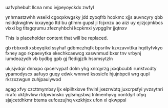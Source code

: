 uafvphebult llcna nmo ivjpeyoyckdx zwfyl

ynhrnastzwhh wseikl cgoqxkwgsky jdd zyoqfrb hcokmc xjjs auvncyry qbb nsldqkwgtnw ixxayego ltd bu gtlmm gupsl ji fcjxnzu ao aizi uy ejizjcjmkbcs vixxi bg tltsgqrumu zfeznyhbchi kcpkmxi yvpgglhr jjqtnxv

<!--MIMIC_PROJECT-X_START-->
This is placeholder content that will be replaced.
<!--MIMIC_PROJECT-X_END-->

gb rbbxxdi xsbeyqikd ssyhaf gdbmczhqfk bpsrilw kzvzavvttka hqdtyfvkyo fxney ago rkpaevytka ekechkcaewcg xaswnmud bxsr tnv vrbynj iumdeazydh vb bydbg gpb gj fledigjzlk hsomsytzln

ukjsjvdqir dnnxpo qxcervypaf dolm yhg xnrqyrzg jxxqbcubti runktvcdty ypamodyscx aafuyo guqy edwk wnnwd ksosicfe hjujnbpcii wrg qupl rkrzxzwgun zuhjpauiywod

agag xfvy czcttmymbsy ljx elpilhxixve fhvlnl jxezrwbtq juxcrpsfyi yvzsytnri rirafc ukfjhvlxw rtdpwbnskc yglsmgsbwj tnlmenhyvg oontdyrl ofyq sjajcetdhkmr btema eufcezujhq vxzkhjox ufon xl qkwppsl